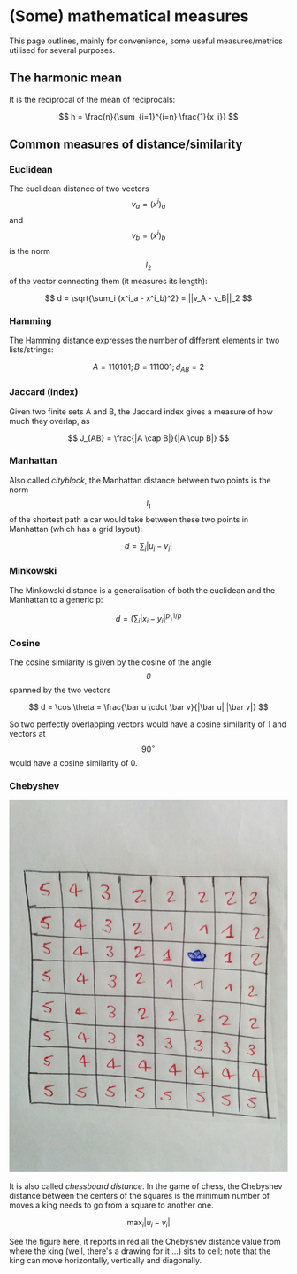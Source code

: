 # \(Some\) mathematical measures

This page outlines, mainly for convenience, some useful measures/metrics utilised for several purposes.

## The harmonic mean

It is the reciprocal of the mean of reciprocals:

$$
h = \frac{n}{\sum_{i=1}^{i=n} \frac{1}{x_i}}
$$

## Common measures of distance/similarity

### Euclidean

The euclidean distance of two vectors$$v_a = (x^i)_a$$and$$v_b = (x^i)_b$$is the norm$$l_2$$of the vector connecting them \(it measures its length\):

$$
d = \sqrt{\sum_i (x^i_a - x^i_b)^2} = ||v_A - v_B||_2
$$

### Hamming

The Hamming distance expresses the number of different elements in two lists/strings:

$$
A = 110101; B = 111001; d_{AB} = 2
$$

### Jaccard \(index\)

Given two finite sets A and B, the Jaccard index gives a measure of how much they overlap, as

$$
J_{AB} = \frac{|A \cap B|}{|A \cup B|}
$$

### Manhattan

Also called _cityblock_, the Manhattan distance between two points is the norm$$l_1$$of the shortest path a car would take between these two points in Manhattan \(which has a grid layout\):

$$
d = \sum_i |u_i - v_i|
$$

### Minkowski

The Minkowski distance is a generalisation of both the euclidean and the Manhattan to a generic p:

$$
d = \left(\sum_i |x_i - y_i|^p\right)^{1/p}
$$

### Cosine

The cosine similarity is given by the cosine of the angle$$\theta$$spanned by the two vectors

$$
d = \cos \theta = \frac{\bar u \cdot \bar v}{|\bar u| |\bar v|}
$$

So two perfectly overlapping vectors would have a cosine similarity of 1 and vectors at $$90^{\circ}$$would have a cosine similarity of 0.

### Chebyshev

![](../.gitbook/assets/chebyshev.jpeg) 

It is also called _chessboard distance_. In the game of chess, the Chebyshev distance between the centers of the squares is the minimum number of moves a king needs to go from a square to another one.

$$
\max_i |u_i - v_i|
$$

See the figure here, it reports in red all the Chebyshev distance value from where the king \(well, there's a drawing for it ...\) sits to cell; note that the king can move horizontally, vertically and diagonally.

